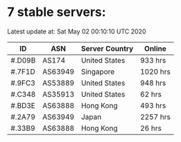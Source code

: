 # 7 stable servers:

Latest update at: Sat May 02 00:10:10 UTC 2020

| ID | ASN | Server Country | Online |
| -- | --- | -------------- | ------ |
| #.D09B | AS174 | United States | 933 hrs |
| #.7F1D | AS63949 | Singapore | 1020 hrs |
| #.9FC3 | AS53889 | United States | 948 hrs |
| #.C348 | AS35913 | United States | 62 hrs |
| #.BD3E | AS63888 | Hong Kong | 493 hrs |
| #.2A79 | AS63949 | Japan | 2257 hrs |
| #.33B9 | AS63888 | Hong Kong | 26 hrs |

